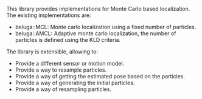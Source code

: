 This library provides implementations for Monte Carlo based localization.
The existing implementations are:

- beluga::MCL: Monte carlo localization using a fixed number of particles.
- beluga::AMCL: Adaptive monte carlo localization, the number of particles is defined using the KLD criteria.

The library is extensible, allowing to:
<!--TODO(ivanpauno): When docs are completed, are links here-->
- Provide a different sensor or motion model.
- Provide a way to resample particles.
- Provide a way of getting the estimated pose based on the particles.
- Provide a way of generating the initial particles.
- Provide a way of resampling particles.
